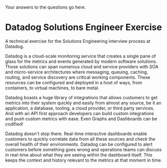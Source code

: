 Your answers to the questions go here.
# Datadog Solutions Engineer Exercise
A technical exercise for the Solutions Engineering interview process at Datadog.

Datadog is a cloud-scale monitoring service that creates a single pane of glass
for the metrics and events generated by modern software solutions. Those
solutions can span numerous cloud and service providers with SOA and
micro-service architectures where messaging, queuing, caching, routing, and
service discovery are critical working components. These resources can be
configured and deployed in a host of ways, from containers, to virtual machines,
to bare metal.

Datadog boasts a huge library of integrations that allows customers to get
metrics into their system quickly and easily from almost any source, be it an
application, a database, tooling, a cloud provider, or third party services. And
with an API first approach developers can build custom integrations and push
custom metrics with ease. Even Graphs and Dashboards can be codified!

Datadog doesn't stop there. Real-time interactive dashboards enable customers to
quickly correlate data from all these sources and check the overall health of
their environments. Datadog can be configured to alert customers before
something goes wrong and operations teams can discuss in real-time about what
they are seeing within the dashboard itself. This keeps the context and history
relevant to the metrics at that moment in time.

